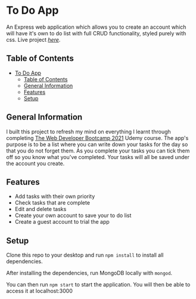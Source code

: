 # To Do App

An Express web application which allows you to create an account which will have it's own to do list with full CRUD functionality, styled purely with css. Live project [_here_](https://to-do-app-willswats.herokuapp.com/).

## Table of Contents

- [To Do App](#to-do-app)
  - [Table of Contents](#table-of-contents)
  - [General Information](#general-information)
  - [Features](#features)
  - [Setup](#setup)

## General Information

I built this project to refresh my mind on everything I learnt through completing [The Web Developer Bootcamp 2021](https://www.udemy.com/course/the-web-developer-bootcamp) Udemy course. The app's purpose is to be a list where you can write down your tasks for the day so that you do not forget them. As you complete your tasks you can tick them off so you know what you've completed. Your tasks will all be saved under the account you create.

## Features

- Add tasks with their own priority
- Check tasks that are complete
- Edit and delete tasks
- Create your own account to save your to do list
- Create a guest account to trial the app

## Setup

Clone this repo to your desktop and run ```npm install``` to install all dependencies.

After installing the dependencies, run MongoDB locally with `mongod`.

You can then run ```npm start``` to start the application. You will then be able to access it at localhost:3000
